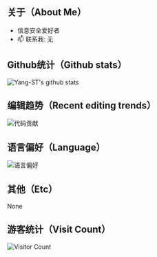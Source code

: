 ## 关于（About Me）
- 信息安全爱好者
- 📫 联系我: 无

## Github统计（Github stats）
![Yang-ST's github stats](https://github-readme-stats.vercel.app/api?username=Yang-ST&count_private=true&show_icons=true)

## 编辑趋势（Recent editing trends）
![代码贡献](https://activity-graph.herokuapp.com/graph?username=Yang-ST)

## 语言偏好（Language）
![语言偏好](https://github-readme-stats.vercel.app/api/top-langs/?username=Yang-ST&layout=compact)

## 其他（Etc）
None

## 游客统计（Visit Count）
![Visitor Count](https://profile-counter.glitch.me/Yang-ST/count.svg)

